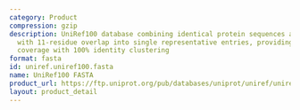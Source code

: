 ```yaml
---
category: Product
compression: gzip
description: UniRef100 database combining identical protein sequences and sub-fragments
  with 11-residue overlap into single representative entries, providing complete sequence
  coverage with 100% identity clustering
format: fasta
id: uniref.uniref100.fasta
name: UniRef100 FASTA
product_url: https://ftp.uniprot.org/pub/databases/uniprot/uniref/uniref100/uniref100.fasta.gz
layout: product_detail
---
```

